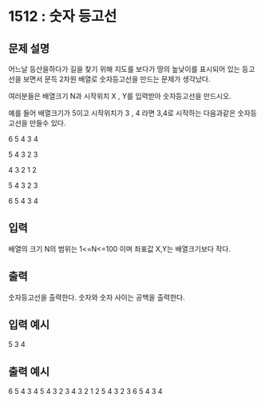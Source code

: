 # 1512 : 숫자 등고선
  
## 문제 설명    
어느날 등산을하다가 길을 찾기 위해 지도를 보다가 땅의 높낮이를 표시되어 있는 등고선을 보면서 문득 2차원 배열로 숫자등고선을 만드는 문제가 생각났다.

여러분들은 배열크기 N과 시작위치 X , Y를 입력받아 숫자등고선을 만드시오.

예를 들어 배열크기가 5이고 시작위치가 3 , 4 라면 3,4로 시작하는 다음과같은 숫자등고선을 만들수 있다.

6 5 4 3 4

5 4 3 2 3

4 3 2 1 2

5 4 3 2 3

6 5 4 3 4

## 입력
배열의 크기 N의 범위는 1<=N<=100 이며 좌표값 X,Y는 배열크기보다 작다.

## 출력
숫자등고선을 출력한다. 숫자와 숫자 사이는 공백을 출력한다.

## 입력 예시   
5
3 4

## 출력 예시
6 5 4 3 4 
5 4 3 2 3 
4 3 2 1 2 
5 4 3 2 3 
6 5 4 3 4 